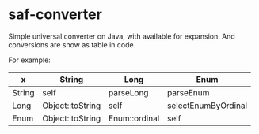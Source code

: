 # saf-converter
Simple universal converter on Java, with available for expansion. And conversions are show as table in code.


For example:

| x  | String  | Long  | Enum  |
|---|---|---|---|
| String  | self  | parseLong  | parseEnum  |
| Long | Object::toString  | self  | selectEnumByOrdinal  |
| Enum | Object::toString  | Enum::ordinal  | self  |

